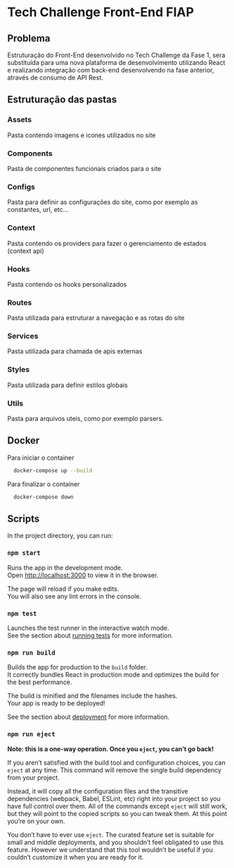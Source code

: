 # Tech Challenge Front-End FIAP

## Problema

Estruturação do Front-End desenvolvido no Tech Challenge da Fase 1, sera substituída para uma nova plataforma de desenvolvimento utilizando React e realizando integração com back-end desenvolvendo na fase anterior, através de consumo de API Rest. 


## Estruturação das pastas
### Assets
Pasta contendo imagens e icones utilizados no site

### Components
Pasta de componentes funcionais criados para o site

### Configs
Pasta para definir as configurações do site, como por exemplo as constantes, url, etc...

### Context
Pasta contendo os providers para fazer o gerenciamento de estados (context api)

### Hooks
Pasta contendo os hooks personalizados

### Routes
Pasta utilizada para estruturar a navegação e as rotas do site

### Services
Pasta utilizada para chamada de apis externas

### Styles
Pasta utilizada para definir estilos globais

### Utils
Pasta para arquivos uteis, como por exemplo parsers.



## Docker

Para iniciar o container

```bash
  docker-compose up --build 
```
Para finalizar o container

```bash
  docker-compose down
```


## Scripts

In the project directory, you can run:

### `npm start`

Runs the app in the development mode.\
Open [http://localhost:3000](http://localhost:3000) to view it in the browser.

The page will reload if you make edits.\
You will also see any lint errors in the console.

### `npm test`

Launches the test runner in the interactive watch mode.\
See the section about [running tests](https://facebook.github.io/create-react-app/docs/running-tests) for more information.

### `npm run build`

Builds the app for production to the `build` folder.\
It correctly bundles React in production mode and optimizes the build for the best performance.

The build is minified and the filenames include the hashes.\
Your app is ready to be deployed!

See the section about [deployment](https://facebook.github.io/create-react-app/docs/deployment) for more information.

### `npm run eject`

**Note: this is a one-way operation. Once you `eject`, you can’t go back!**

If you aren’t satisfied with the build tool and configuration choices, you can `eject` at any time. This command will remove the single build dependency from your project.

Instead, it will copy all the configuration files and the transitive dependencies (webpack, Babel, ESLint, etc) right into your project so you have full control over them. All of the commands except `eject` will still work, but they will point to the copied scripts so you can tweak them. At this point you’re on your own.

You don’t have to ever use `eject`. The curated feature set is suitable for small and middle deployments, and you shouldn’t feel obligated to use this feature. However we understand that this tool wouldn’t be useful if you couldn’t customize it when you are ready for it.
